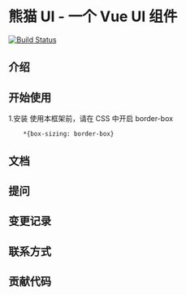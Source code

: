 # 熊猫 UI - 一个 Vue UI 组件

[![Build Status](https://travis-ci.com/alertguo/Panda-UI.svg?branch=main)](https://travis-ci.com/alertguo/Panda-UI)

## 介绍

## 开始使用
1.安装
使用本框架前，请在 CSS 中开启 border-box

```
    *{box-sizing: border-box}
```

## 文档

## 提问

## 变更记录

## 联系方式

## 贡献代码
